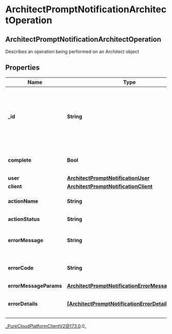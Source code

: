 # ArchitectPromptNotificationArchitectOperation

## ArchitectPromptNotificationArchitectOperation
Describes an operation being performed on an Architect object

## Properties

|Name | Type | Description | Notes|
|------------ | ------------- | ------------- | -------------|
| **_id** | **String** | A unique identifier for this operation, as generated by the initiating client | [optional] |
| **complete** | **Bool** | Indicates if the operation is complete | [optional] |
| **user** | [**ArchitectPromptNotificationUser**](ArchitectPromptNotificationUser) |  | [optional] |
| **client** | [**ArchitectPromptNotificationClient**](ArchitectPromptNotificationClient) |  | [optional] |
| **actionName** | **String** | The action being performed | [optional] |
| **actionStatus** | **String** | The action status | [optional] |
| **errorMessage** | **String** | The error message, if the action failed | [optional] |
| **errorCode** | **String** | The error code, if the action failed | [optional] |
| **errorMessageParams** | [**ArchitectPromptNotificationErrorMessageParams**](ArchitectPromptNotificationErrorMessageParams) |  | [optional] |
| **errorDetails** | [**[ArchitectPromptNotificationErrorDetail]**]([ArchitectPromptNotificationErrorDetail]) | The error details, if the action failed | [optional] |



_PureCloudPlatformClientV2@173.0.0_
